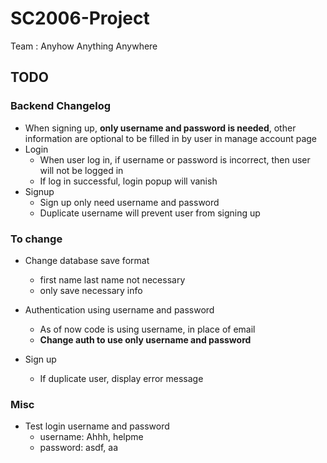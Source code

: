 # SC2006-Project

Team : Anyhow Anything Anywhere

## TODO

### Backend Changelog

- When signing up, **only username and password is needed**, other information are optional to be filled in by user in manage account page
- Login
  - When user log in, if username or password is incorrect, then user will not be logged in
  - If log in successful, login popup will vanish
- Signup
  - Sign up only need username and password
  - Duplicate username will prevent user from signing up

### To change

- Change database save format
  - first name last name not necessary
  - only save necessary info
  
- Authentication using username and password
  - As of now code is using username, in place of email  
  - **Change auth to use only username and password**

- Sign up
  - If duplicate user, display error message

### Misc
- Test login username and password
  - username: Ahhh, helpme
  - password: asdf, aa
